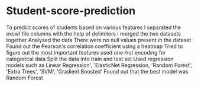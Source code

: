 # Student-score-prediction
To predict scores of students based on various features
I separated the excwl file columns with the help of delimiters
I merged the two datasets together
Analysed the data
There were no null values present in the dataset
Found out the Pearson's correlation coefficient using a heatmap
Tried to figure out the most important features
used one-hot encoding for categorical data
Split the data into train and test set
Used regression models such as Linear Regression', 'ElasticNet Regression, 'Random Forest', 'Extra Trees', 'SVM', 'Gradient Boosted'
Found out that the best model was Random Forest
